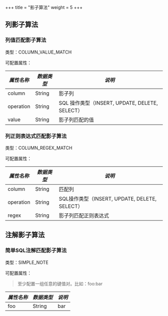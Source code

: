 +++
title = "影子算法"
weight = 5
+++

## 列影子算法

### 列值匹配影子算法

类型：COLUMN_VALUE_MATCH

可配置属性：

| *属性名称*      | *数据类型* | *说明*  |
| -------------- | --------- | ------- |
| column         | String    | 影子列 |
| operation      | String    | SQL 操作类型（INSERT, UPDATE, DELETE, SELECT） |
| value          | String    | 影子列匹配的值 |

### 列正则表达式匹配影子算法

类型：COLUMN_REGEX_MATCH

可配置属性：

| *属性名称*      | *数据类型* | *说明*  |
| -------------- | --------- | ------- |
| column         | String    | 匹配列 |
| operation      | String    | SQL操作类型（INSERT, UPDATE, DELETE, SELECT） |
| regex          | String    | 影子列匹配正则表达式 |

## 注解影子算法

### 简单SQL注解匹配影子算法

类型：SIMPLE_NOTE

可配置属性：

> 至少配置一组任意的键值对。比如：foo:bar

| *属性名称*        | *数据类型*  | *说明*     |
| --------------  | ---------  | --------- |
| foo             | String     | bar       |
